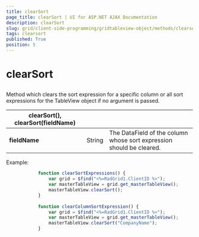 ```yaml
---
title: clearSort
page_title: clearSort | UI for ASP.NET AJAX Documentation
description: clearSort
slug: grid/client-side-programming/gridtableview-object/methods/clearsort
tags: clearsort
published: True
position: 5
---
```


# clearSort



## 

Method which clears the sort expression for a specific column or all sort expressions for the TableView object if no argument is passed.


|  __clearSort(), clearSort(fieldName)__  |  |  |
| ------ | ------ | ------ |
| __fieldName__ |String|The DataField of the column whose sort expression should be cleared.|

Example:

````JavaScript
	        function clearSortExpressions() {
	            var grid = $find("<%=RadGrid1.ClientID %>");
	            var masterTableView = grid.get_masterTableView();
	            masterTableView.clearSort();
	        }
	        
	        function clearColumnSortExpression() {
	            var grid = $find("<%=RadGrid1.ClientID %>");
	            var masterTableView = grid.get_masterTableView();
	            masterTableView.clearSort("CompanyName");
	        }
````


